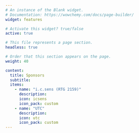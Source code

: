 ```yaml
---
# An instance of the Blank widget.
# Documentation: https://wowchemy.com/docs/page-builder/
widget: features

# Activate this widget? true/false
active: true

# This file represents a page section.
headless: true

# Order that this section appears on the page.
weight: 40

content:
  title: Sponsors
  subtitle:
  items:
    - name: "i.c.sens (RTG 2159)"
      description: 
      icon: icsens
      icon_pack: custom
    - name: "UTC"
      description: 
      icon: utc
      icon_pack: custom
---
```

